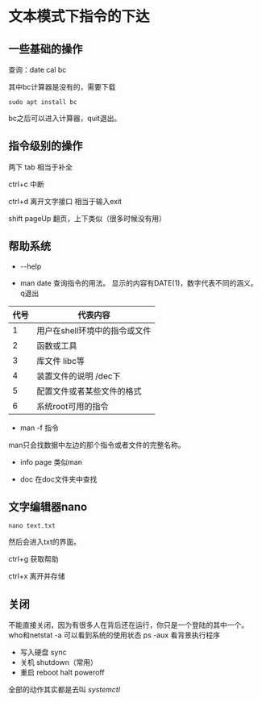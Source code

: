 # 文本模式下指令的下达
## 一些基础的操作
查询：date cal bc

其中bc计算器是没有的，需要下载 
```
sudo apt install bc
```
bc之后可以进入计算器，quit退出。

## 指令级别的操作
两下 tab 相当于补全

ctrl+c 中断

ctrl+d 离开文字接口 相当于输入exit

shift pageUp 翻页，上下类似（很多时候没有用）

## 帮助系统
- --help

- man date
查询指令的用法。
显示的内容有DATE(1)，数字代表不同的涵义。
q退出

|代号|代表内容|
|--|--|
|1	|用户在shell环境中的指令或文件	|
|2	|函数或工具					|
|3	|库文件 libc等				|
|4	|装置文件的说明 /dec下		|
|5	|配置文件或者某些文件的格式		|
|6	|系统root可用的指令			|

- man -f 指令

man只会找数据中左边的那个指令或者文件的完整名称。 

- info page
类似man

- doc
在doc文件夹中查找


## 文字编辑器nano
```
nano text.txt
```
然后会进入txt的界面。

ctrl+g 获取帮助

ctrl+x 离开并存储


## 关闭
不能直接关闭，因为有很多人在背后还在运行，你只是一个登陆的其中一个。
who和netstat -a 可以看到系统的使用状态 ps -aux 看背景执行程序

- 写入硬盘 sync
- 关机 shutdown（常用）
- 重启 reboot halt poweroff

全部的动作其实都是去叫 *systemctl*


